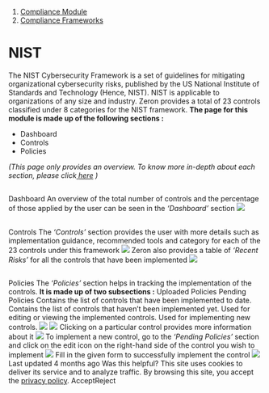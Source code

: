   1. [Compliance Module](https://docs.zeron.one/cyber-risk-posture-management-platform-cprm/compliance-module)
  2. [Compliance Frameworks](https://docs.zeron.one/cyber-risk-posture-management-platform-cprm/compliance-module/compliance-frameworks)


# NIST
The NIST Cybersecurity Framework is a set of guidelines for mitigating organizational cybersecurity risks, published by the US National Institute of Standards and Technology (Hence, NIST). NIST is applicable to organizations of any size and industry. Zeron provides a total of 23 controls classified under 8 categories for the NIST framework. **The page for this module is made up of the following sections :**
  * Dashboard
  * Controls
  * Policies


 _(This page only provides an overview. To know more in-depth about each section, please click_[ _here_](https://docs.zeron.one/docs/Compliance-Module/Layout/Layout-Preview) _)_
## 
[](https://docs.zeron.one/cyber-risk-posture-management-platform-cprm/compliance-module/compliance-frameworks/nist#dashboard)
Dashboard
An overview of the total number of controls and the percentage of those applied by the user can be seen in the _‘Dashboard’_ section 
![](https://docs.zeron.one/~gitbook/image?url=https%3A%2F%2F2854935529-files.gitbook.io%2F%7E%2Ffiles%2Fv0%2Fb%2Fgitbook-x-prod.appspot.com%2Fo%2Fspaces%252FvyU3NMiz2Rw6Y9PJdkUQ%252Fuploads%252Fe7DnDAa1VOBvHuvh0fC7%252FNIST-1.png%3Falt%3Dmedia%26token%3Dfac3e286-455f-42cc-ba54-b3ebc0286ae2&width=768&dpr=4&quality=100&sign=6a1b6125&sv=2)
## 
[](https://docs.zeron.one/cyber-risk-posture-management-platform-cprm/compliance-module/compliance-frameworks/nist#controls)
Controls 
The _‘Controls’_ section provides the user with more details such as implementation guidance, recommended tools and category for each of the 23 controls under this framework 
![](https://docs.zeron.one/~gitbook/image?url=https%3A%2F%2F2854935529-files.gitbook.io%2F%7E%2Ffiles%2Fv0%2Fb%2Fgitbook-x-prod.appspot.com%2Fo%2Fspaces%252FvyU3NMiz2Rw6Y9PJdkUQ%252Fuploads%252Fh971uPQcIGlxAxsqrSzX%252FNIST-2-42b81bbb4d793d9bba09dddda2756a8d.png%3Falt%3Dmedia%26token%3Da4899932-96bd-4888-a9d4-0aa6995a9b77&width=768&dpr=4&quality=100&sign=7f921a13&sv=2)
Zeron also provides a table of _‘Recent Risks’_ for all the controls that have been implemented 
![](https://docs.zeron.one/~gitbook/image?url=https%3A%2F%2F2854935529-files.gitbook.io%2F%7E%2Ffiles%2Fv0%2Fb%2Fgitbook-x-prod.appspot.com%2Fo%2Fspaces%252FvyU3NMiz2Rw6Y9PJdkUQ%252Fuploads%252FWId78FsyOmep7a8kYbO7%252FNIST-3.png%3Falt%3Dmedia%26token%3Dc55b6596-4d9b-48e2-a816-76ed5b05cfa2&width=768&dpr=4&quality=100&sign=d11898b6&sv=2)
## 
[](https://docs.zeron.one/cyber-risk-posture-management-platform-cprm/compliance-module/compliance-frameworks/nist#policies)
Policies
The _‘Policies’_ section helps in tracking the implementation of the controls. **It is made up of two subsections :**
Uploaded Policies
Pending Policies
Contains the list of controls that have been implemented to date.
Contains the list of controls that haven’t been implemented yet.
Used for editing or viewing the implemented controls.
Used for implementing new controls.
![](https://docs.zeron.one/~gitbook/image?url=https%3A%2F%2F2854935529-files.gitbook.io%2F%7E%2Ffiles%2Fv0%2Fb%2Fgitbook-x-prod.appspot.com%2Fo%2Fspaces%252FvyU3NMiz2Rw6Y9PJdkUQ%252Fuploads%252FMZ8YxsGn3FjlcuZLV0mx%252FNIST-4.png%3Falt%3Dmedia%26token%3D39777883-6492-484e-890b-2880fbec41f7&width=300&dpr=4&quality=100&sign=5c0ba42f&sv=2)
![](https://docs.zeron.one/~gitbook/image?url=https%3A%2F%2F2854935529-files.gitbook.io%2F%7E%2Ffiles%2Fv0%2Fb%2Fgitbook-x-prod.appspot.com%2Fo%2Fspaces%252FvyU3NMiz2Rw6Y9PJdkUQ%252Fuploads%252FdrbVdLaw4v0CV1wb3fvb%252FNIST-5.png%3Falt%3Dmedia%26token%3D6d4ceadb-8fc7-4ada-848b-d3d6fe730592&width=300&dpr=4&quality=100&sign=65c615d4&sv=2)
Clicking on a particular control provides more information about it 
![](https://docs.zeron.one/~gitbook/image?url=https%3A%2F%2F2854935529-files.gitbook.io%2F%7E%2Ffiles%2Fv0%2Fb%2Fgitbook-x-prod.appspot.com%2Fo%2Fspaces%252FvyU3NMiz2Rw6Y9PJdkUQ%252Fuploads%252F4ooWLoHP8moXqQLEGlKx%252FNIST-6-07edd612573a79d09a3c3197059beb1c.png%3Falt%3Dmedia%26token%3Dbe888b86-9287-4e2c-a359-72d423409fa2&width=768&dpr=4&quality=100&sign=1fc7e9f9&sv=2)
To implement a new control, go to the _‘Pending Policies’_ section and click on the edit icon on the right-hand side of the control you wish to implement 
![](https://docs.zeron.one/~gitbook/image?url=https%3A%2F%2F2854935529-files.gitbook.io%2F%7E%2Ffiles%2Fv0%2Fb%2Fgitbook-x-prod.appspot.com%2Fo%2Fspaces%252FvyU3NMiz2Rw6Y9PJdkUQ%252Fuploads%252FFPc7nvbDQ2mZYpz6d6g7%252FNIST-7.png%3Falt%3Dmedia%26token%3D4fbe2335-985c-4ed8-ab0e-69cc0469dc4c&width=768&dpr=4&quality=100&sign=5afaea6a&sv=2)
Fill in the given form to successfully implement the control 
![](https://docs.zeron.one/~gitbook/image?url=https%3A%2F%2F2854935529-files.gitbook.io%2F%7E%2Ffiles%2Fv0%2Fb%2Fgitbook-x-prod.appspot.com%2Fo%2Fspaces%252FvyU3NMiz2Rw6Y9PJdkUQ%252Fuploads%252FiNWOtLem6nWhuF0aVHqz%252FNIST-8-2c4b7c68a053afb694eb095412f9526a.png%3Falt%3Dmedia%26token%3D9d8204f7-81d3-4ff6-a78d-2c9896fa043a&width=768&dpr=4&quality=100&sign=23f4232d&sv=2)
Last updated 4 months ago
Was this helpful?
This site uses cookies to deliver its service and to analyze traffic. By browsing this site, you accept the [privacy policy](https://zeron.one/privacy-policy/).
AcceptReject
